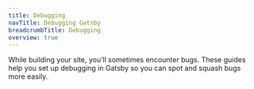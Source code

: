 ```yaml
---
title: Debugging
navTitle: Debugging Gatsby
breadcrumbTitle: Debugging
overview: true
---
```


While building your site, you’ll sometimes encounter bugs. These guides help you set up debugging in Gatsby so you can spot and squash bugs more easily.

<GuideList slug={props.slug} />
